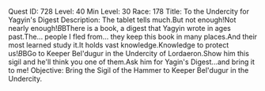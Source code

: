 Quest ID: 728
Level: 40
Min Level: 30
Race: 178
Title: To the Undercity for Yagyin's Digest
Description: The tablet tells much.But not enough!Not nearly enough!$B$BThere is a book, a digest that Yagyin wrote in ages past.The... people I fled from... they keep this book in many places.And their most learned study it.It holds vast knowledge.Knowledge to protect us!$B$BGo to Keeper Bel'dugur in the Undercity of Lordaeron.Show him this sigil and he'll think you one of them.Ask him for Yagin's Digest...and bring it to me!
Objective: Bring the Sigil of the Hammer to Keeper Bel'dugur in the Undercity.
